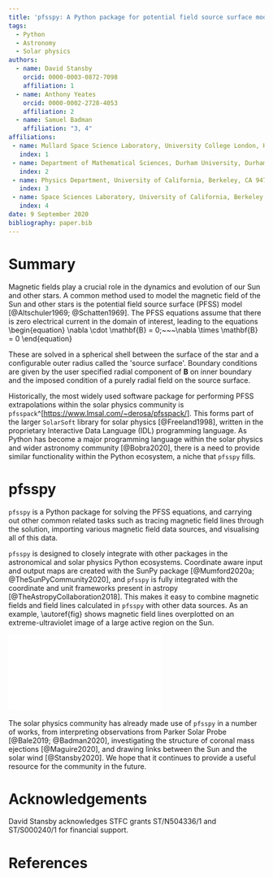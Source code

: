 ```yaml
---
title: 'pfsspy: A Python package for potential field source surface modelling'
tags:
  - Python
  - Astronomy
  - Solar physics
authors:
  - name: David Stansby
    orcid: 0000-0003-0872-7098
    affiliation: 1
  - name: Anthony Yeates
    orcid: 0000-0002-2728-4053
    affiliation: 2
  - name: Samuel Badman
    affiliation: "3, 4"
affiliations:
 - name: Mullard Space Science Laboratory, University College London, Holmbury St. Mary, Surrey RH5 6NT, UK
   index: 1
 - name: Department of Mathematical Sciences, Durham University, Durham, DH1 3LE, UK
   index: 2
 - name: Physics Department, University of California, Berkeley, CA 94720-7300, USA
   index: 3
 - name: Space Sciences Laboratory, University of California, Berkeley, CA 94720-7450, USA
   index: 4
date: 9 September 2020
bibliography: paper.bib
---
```


# Summary
Magnetic fields play a crucial role in the dynamics and evolution of our Sun
and other stars. A common method used to model the magnetic field of the Sun
and other stars is the potential field source surface (PFSS) model [@Altschuler1969; @Schatten1969].
The PFSS equations assume that there is zero electrical current in the domain of
interest, leading to the equations
\begin{equation}
	\nabla \cdot \mathbf{B} = 0;~~~\nabla \times \mathbf{B} = 0
\end{equation}

These are solved in a spherical shell between the surface of the star and
a configurable outer radius called the 'source surface'. Boundary
conditions are given by the user specified radial component of $\mathbf{B}$ on inner boundary
and the imposed condition of a purely radial field on the source surface.

Historically, the most widely used software package for performing PFSS extrapolations
within the solar physics community is `pfsspack`^[https://www.lmsal.com/~derosa/pfsspack/]. This forms part of the larger `SolarSoft`
library for solar physics [@Freeland1998], written in the proprietary Interactive Data Language (IDL) programming
language. As Python has become a major programming language within the solar physics and wider astronomy community [@Bobra2020], there is a need to provide similar functionality
within the Python ecosystem, a niche that `pfsspy` fills.


# pfsspy
`pfsspy` is a Python package for solving the PFSS equations, and carrying out
other common related tasks such as tracing magnetic field lines through the
solution, importing various magnetic field data sources, and visualising all of this data.

`pfsspy` is designed to closely integrate with other  packages in the astronomical and solar physics Python
ecosystems. Coordinate aware input and output maps are created with the SunPy package [@Mumford2020a; @TheSunPyCommunity2020], and `pfsspy` is fully integrated with the coordinate and unit frameworks present in astropy [@TheAstropyCollaboration2018]. This makes it easy to combine
magnetic fields and field lines calculated in `pfsspy` with other data sources.
As an example, \autoref{fig} shows magnetic field lines overplotted
on an extreme-ultraviolet image of a large active region on the Sun.

![An image of the Sun taken by SDO/AIA at 193 angstroms, with magnetic field lines traced through a PFSS solution overplotted in white. The PFSS solution and field line tracing were done with `pfsspy`, with a Global Oscillations Network Group (GONG) photospheric magnetogram as input and a source surface at 2.5 solar radii.\label{fig}](pfsspy.pdf)

The solar physics community has already made use of `pfsspy` in a number of
works, from interpreting observations from Parker Solar Probe [@Bale2019; @Badman2020],
investigating the structure of coronal mass ejections [@Maguire2020], and drawing
links between the Sun and the solar wind [@Stansby2020]. We hope that it continues to provide
a useful resource for the community in the future.


# Acknowledgements

David Stansby acknowledges STFC grants ST/N504336/1 and ST/S000240/1 for
financial support.

# References
